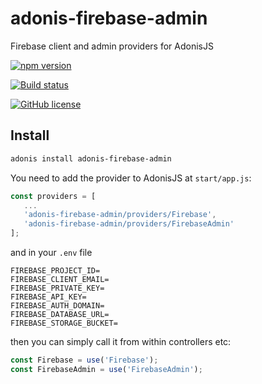 # adonis-firebase-admin

Firebase client and admin providers for AdonisJS

[![npm version](https://badge.fury.io/js/adonis-firebase-admin.svg)](https://badge.fury.io/js/adonis-firebase-admin)

[![Build status](https://ci.appveyor.com/api/projects/status/j5bj7h3uhqf5eu2s/branch/master?svg=true)](https://ci.appveyor.com/project/Perafan18/adonis-firebase-admin/branch/master)


[![GitHub license](https://img.shields.io/github/license/Perafan18/adonis-firebase-admin.svg)](https://github.com/Perafan18/adonis-firebase-admin/blob/master/LICENSE)


## Install

```bash
adonis install adonis-firebase-admin
```

You need to add the provider to AdonisJS at `start/app.js`:

```javascript
const providers = [
   ...
   'adonis-firebase-admin/providers/Firebase',
   'adonis-firebase-admin/providers/FirebaseAdmin'
];
```

and in your `.env` file

```
FIREBASE_PROJECT_ID=
FIREBASE_CLIENT_EMAIL=
FIREBASE_PRIVATE_KEY=
FIREBASE_API_KEY=
FIREBASE_AUTH_DOMAIN=
FIREBASE_DATABASE_URL=
FIREBASE_STORAGE_BUCKET=
```

then you can simply call it from within controllers etc:

```javascript
const Firebase = use('Firebase');
const FirebaseAdmin = use('FirebaseAdmin');
`````
